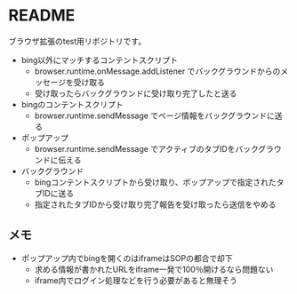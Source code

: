 # README

ブラウザ拡張のtest用リポジトリです。

- bing以外にマッチするコンテントスクリプト
  - browser.runtime.onMessage.addListener でバックグラウンドからのメッセージを受け取る
  - 受け取ったらバックグラウンドに受け取り完了したと送る
- bingのコンテントスクリプト
  - browser.runtime.sendMessage でページ情報をバックグラウンドに送る
- ポップアップ
  - browser.runtime.sendMessage でアクティブのタブIDをバックグラウンドに伝える
- バックグラウンド
  - bingコンテントスクリプトから受け取り、ポップアップで指定されたタブIDに送る
  - 指定されたタブIDから受け取り完了報告を受け取ったら送信をやめる

## メモ

- ポップアップ内でbingを開くのはiframeはSOPの都合で却下
  - 求める情報が書かれたURLをiframe一発で100％開けるなら問題ない
  - iframe内でログイン処理などを行う必要があると無理そう
